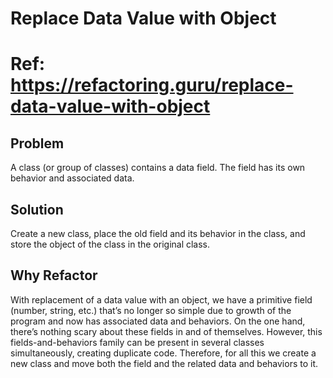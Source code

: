 # Replace Data Value with Object

# Ref: https://refactoring.guru/replace-data-value-with-object

## Problem
A class (or group of classes) contains a data field. The field has its own behavior and associated data.

## Solution
Create a new class, place the old field and its behavior in the class, and store the object of the class in the original class.

## Why Refactor

With replacement of a data value with an object, we have a primitive field (number, string, etc.) that’s no longer so simple due to growth of the program and now has associated data and behaviors. On the one hand, there’s nothing scary about these fields in and of themselves. However, this fields-and-behaviors family can be present in several classes simultaneously, creating duplicate code. Therefore, for all this we create a new class and move both the field and the related data and behaviors to it.

